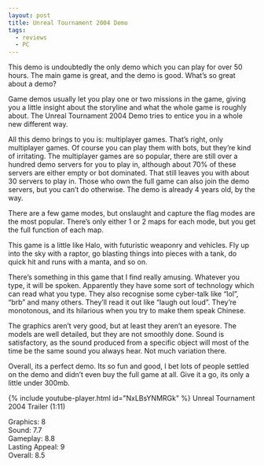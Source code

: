 ```yaml
---
layout: post
title: Unreal Tournament 2004 Demo
tags:
  - reviews
  - PC
---
```


This demo is undoubtedly the only demo which you can play for over 50 hours. The main game is great, and the demo is good. What’s so great about a demo?

Game demos usually let you play one or two missions in the game, giving you a little insight about the storyline and what the whole game is roughly about. The Unreal Tournament 2004 Demo tries to entice you in a whole new different way.

All this demo brings to you is: multiplayer games. That’s right, only multiplayer games. Of course you can play them with bots, but they’re kind of irritating. The multiplayer games are so popular, there are still over a hundred demo servers for you to play in, although about 70% of these servers are either empty or bot dominated. That still leaves you with about 30 servers to play in. Those who own the full game can also join the demo servers, but you can’t do otherwise. The demo is already 4 years old, by the way.

There are a few game modes, but onslaught and capture the flag modes are the most popular. There’s only either 1 or 2 maps for each mode, but you get the full function of each map.

This game is a little like Halo, with futuristic weaponry and vehicles. Fly up into the sky with a raptor, go blasting things into pieces with a tank, do quick hit and runs with a manta, and so on.

There’s something in this game that I find really amusing. Whatever you type, it will be spoken. Apparently they have some sort of technology which can read what you type. They also recognise some cyber-talk like “lol”, “brb” and many others. They’ll read it out like “laugh out loud”. They’re monotonous, and its hilarious when you try to make them speak Chinese.

The graphics aren’t very good, but at least they aren’t an eyesore. The models are well detailed, but they are not smoothly done. Sound is satisfactory, as the sound produced from a specific object will most of the time be the same sound you always hear. Not much variation there.

Overall, its a perfect demo. Its so fun and good, I bet lots of people settled on the demo and didn’t even buy the full game at all. Give it a go, its only a little under 300mb.

{% include youtube-player.html id="NxLBsYNMRGk" %}
Unreal Tournament 2004 Trailer (1:11)

Graphics: 8\
Sound: 7.7\
Gameplay: 8.8\
Lasting Appeal: 9\
Overall: 8.5
